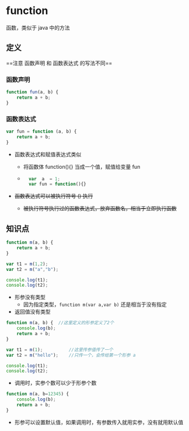 # function

函数，类似于 java 中的方法

## 定义

==注意 函数声明 和 函数表达式 的写法不同==

### 函数声明

```javascript
function fun(a, b) {
    return a + b;
}
```



### 函数表达式

```javascript
var fun = function (a, b) {
    return a + b;
}
```

- 函数表达式和赋值表达式类似

    - 将函数体 function(){} 当成一个值，赋值给变量 fun

    - ```javascript
        var  a  = 1;
        var fun = function(){}
        ```

- ~~函数表达式可以被执行符号 () 执行~~
    - ~~被执行符号执行过的函数表达式，放弃函数名，相当于立即执行函数~~

  

## 知识点

```javascript
function m(a, b) {
    return a + b;
}

var t1 = m(1,2);
var t2 = m("a","b");

console.log(t1);
console.log(t2);
```

- 形参没有类型
    - 因为指定类型，`function m(var a,var b)` 还是相当于没有指定
- 返回值没有类型



```javascript
function m(a, b) {	//这里定义的形参定义了2个
    console.log(b);
    return a + b;
}

var t1 = m(1);			//这里传参值传了一个
var t2 = m("hello");	//只传一个，会传给第一个形参 a

console.log(t1);
console.log(t2);
```

- 调用时，实参个数可以少于形参个数

```javascript
function m(a, b=12345) {	
    console.log(b);
    return a + b;
}
```

- 形参可以设置默认值，如果调用时，有参数传入就用实参，没有就用默认值

